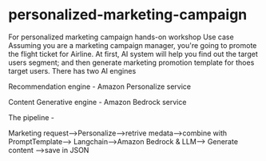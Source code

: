 # personalized-marketing-campaign
For personalized marketing campaign hands-on workshop
Use case
Assuming you are a marketing campaign manager, you're going to promote the flight ticket for Airline. At first, AI system will help you find out the target users segment; and then generate marketing promotion template for thoes target users. There has two AI engines

Recommendation engine - Amazon Personalize service

Content Generative engine - Amazon Bedrock service

The pipeline -

Marketing request-->Personalize-->retrive medata-->combine with PromptTemplate--> Langchain-->Amazon Bedrock & LLM--> Generate content -->save in JSON
